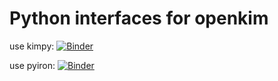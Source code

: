 # Python interfaces for openkim
use kimpy: 
[![Binder](https://mybinder.org/badge_logo.svg)](https://mybinder.org/v2/gh/jan-janssen/openkim-example/master?filepath=kimpy.ipynb)

use pyiron:
[![Binder](https://mybinder.org/badge_logo.svg)](https://mybinder.org/v2/gh/jan-janssen/openkim-example/master?filepath=pyiron.ipynb)
